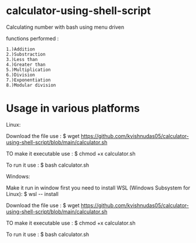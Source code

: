 # calculator-using-shell-script
Calculating number with bash using menu driven
 
functions performed :
    
    1.)Addition
    2.)Substraction
    3.)Less than
    4.)Greater than
    5.)Multiplication
    6.)Division
    7.)Exponentiation
    8.)Modular division


    

# Usage in various platforms

Linux:


 Download the file use     :   $ wget https://github.com/kvishnudas05/calculator-using-shell-script/blob/main/calculator.sh <br />
 
 TO make it executable use :   $ chmod +x calculator.sh <br />
 
 To run  it use            :   $ bash calculator.sh <br />
 
 
 Windows:
 
  Make it run in window first you need to install WSL (Windows Subsystem for Linux): $ wsl -- install <br />
  
  Download the file use     :   $ wget https://github.com/kvishnudas05/calculator-using-shell-script/blob/main/calculator.sh <br />
  
  TO make it executable use :   $ chmod +x calculator.sh <br />
  
  To run  it use            :   $ bash calculator.sh <br />
  
  
  
  
 


    
